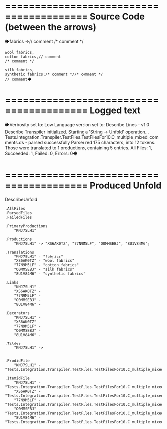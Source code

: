 ========================================
Source Code (between the arrows)
========================================

🡆fabrics ->// comment
/* comment */

	wool fabrics,
	cotton fabrics,// comment
	/* comment */

	silk fabrics,
	synthetic fabrics;/* comment *//* comment */
	// comment🡄

========================================
Logged text
========================================

🡆Verbosity set to: Low
Language version set to: Describe Lines - v1.0
Describe Transpiler initialized.
Starting a 'String -> Unfold' operation...
Tests.Integration.Transpiler.TestFiles.TestFilesFor10.C_multiple_mixed_comments.ds - parsed successfully
Parser red 175 characters, into 12 tokens.
Those were translated to 1 productions, containing 5 entries.
All Files: 1, Succeeded: 1, Failed: 0, Errors: 0🡄

========================================
Produced Unfold
========================================

DescribeUnfold

    .AllFiles
    .ParsedFiles
    .FailedFiles

    .PrimaryProductions
        "KNJ7SLH1" 

    .Productions
        "KNJ7SLH1" -> "XS6AK0TZ", "77N9M5LF", "O0MMSEBJ", "8U1V84M6";

    .Translations
        "KNJ7SLH1" - "fabrics"
        "XS6AK0TZ" - "wool fabrics"
        "77N9M5LF" - "cotton fabrics"
        "O0MMSEBJ" - "silk fabrics"
        "8U1V84M6" - "synthetic fabrics"

    .Links
        "KNJ7SLH1" - 
        "XS6AK0TZ" - 
        "77N9M5LF" - 
        "O0MMSEBJ" - 
        "8U1V84M6" - 

    .Decorators
        "KNJ7SLH1" - 
        "XS6AK0TZ" - 
        "77N9M5LF" - 
        "O0MMSEBJ" - 
        "8U1V84M6" - 

    .Tildes
        "KNJ7SLH1" -> 


    .ProdidFile
        "KNJ7SLH1" - "Tests.Integration.Transpiler.TestFiles.TestFilesFor10.C_multiple_mixed_comments.ds"

    .ItemidFile
        "KNJ7SLH1" - "Tests.Integration.Transpiler.TestFiles.TestFilesFor10.C_multiple_mixed_comments.ds"
        "XS6AK0TZ" - "Tests.Integration.Transpiler.TestFiles.TestFilesFor10.C_multiple_mixed_comments.ds"
        "77N9M5LF" - "Tests.Integration.Transpiler.TestFiles.TestFilesFor10.C_multiple_mixed_comments.ds"
        "O0MMSEBJ" - "Tests.Integration.Transpiler.TestFiles.TestFilesFor10.C_multiple_mixed_comments.ds"
        "8U1V84M6" - "Tests.Integration.Transpiler.TestFiles.TestFilesFor10.C_multiple_mixed_comments.ds"

